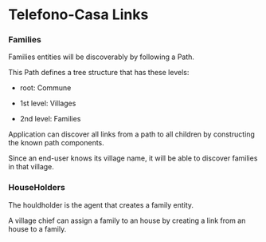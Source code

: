 
# Telefono-Casa Links

### Families

Families entities will be discoverably by following a Path.

This Path defines a tree structure that has these levels:

- root: Commune

- 1st level: Villages

- 2nd level: Families

Application can discover all links from a path to all children by constructing the known path components.

Since an end-user knows its village name, it will be able to discover families in that village.

### HouseHolders

The houldholder is the agent that creates a family entity.

A village chief can assign a family to an house by creating a link from an house to a family.
